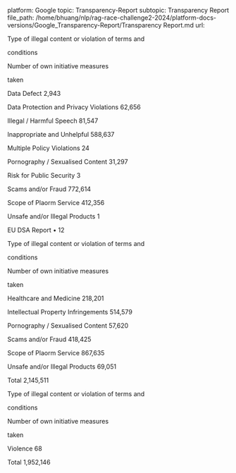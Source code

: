 platform: Google
topic: Transparency-Report
subtopic: Transparency Report
file_path: /home/bhuang/nlp/rag-race-challenge2-2024/platform-docs-versions/Google_Transparency-Report/Transparency Report.md
url: <EMPTY>

Type of illegal content or violation of terms and

conditions

Number of own initiative measures

taken



Data Defect 2,943



Data Protection and Privacy Violations 62,656



Illegal / Harmful Speech 81,547



Inappropriate and Unhelpful 588,637



Multiple Policy Violations 24



Pornography / Sexualised Content 31,297



Risk for Public Security 3



Scams and/or Fraud 772,614



Scope of Pla orm Service 412,356



Unsafe and/or Illegal Products 1



EU DSA Report • 12



Type of illegal content or violation of terms and

conditions

Number of own initiative measures

taken



Healthcare and Medicine 218,201



Intellectual Property Infringements 514,579



Pornography / Sexualised Content 57,620



Scams and/or Fraud 418,425



Scope of Pla orm Service 867,635



Unsafe and/or Illegal Products 69,051



Total 2,145,511

Type of illegal content or violation of terms and

conditions

Number of own initiative measures

taken



Violence 68



Total 1,952,146